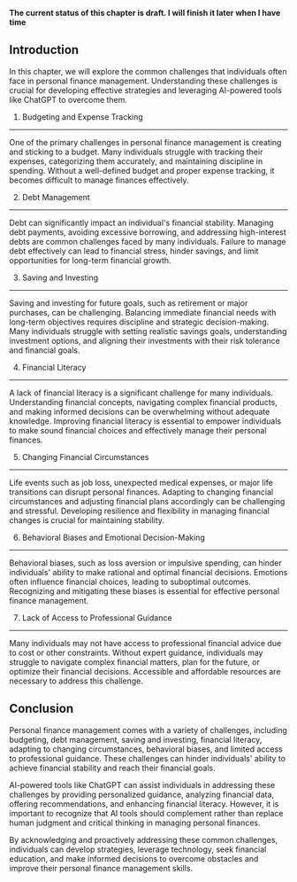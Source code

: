 **The current status of this chapter is draft. I will finish it later when I have time**

Introduction
------------

In this chapter, we will explore the common challenges that individuals often face in personal finance management. Understanding these challenges is crucial for developing effective strategies and leveraging AI-powered tools like ChatGPT to overcome them.

1. Budgeting and Expense Tracking
---------------------------------

One of the primary challenges in personal finance management is creating and sticking to a budget. Many individuals struggle with tracking their expenses, categorizing them accurately, and maintaining discipline in spending. Without a well-defined budget and proper expense tracking, it becomes difficult to manage finances effectively.

2. Debt Management
------------------

Debt can significantly impact an individual's financial stability. Managing debt payments, avoiding excessive borrowing, and addressing high-interest debts are common challenges faced by many individuals. Failure to manage debt effectively can lead to financial stress, hinder savings, and limit opportunities for long-term financial growth.

3. Saving and Investing
-----------------------

Saving and investing for future goals, such as retirement or major purchases, can be challenging. Balancing immediate financial needs with long-term objectives requires discipline and strategic decision-making. Many individuals struggle with setting realistic savings goals, understanding investment options, and aligning their investments with their risk tolerance and financial goals.

4. Financial Literacy
---------------------

A lack of financial literacy is a significant challenge for many individuals. Understanding financial concepts, navigating complex financial products, and making informed decisions can be overwhelming without adequate knowledge. Improving financial literacy is essential to empower individuals to make sound financial choices and effectively manage their personal finances.

5. Changing Financial Circumstances
-----------------------------------

Life events such as job loss, unexpected medical expenses, or major life transitions can disrupt personal finances. Adapting to changing financial circumstances and adjusting financial plans accordingly can be challenging and stressful. Developing resilience and flexibility in managing financial changes is crucial for maintaining stability.

6. Behavioral Biases and Emotional Decision-Making
--------------------------------------------------

Behavioral biases, such as loss aversion or impulsive spending, can hinder individuals' ability to make rational and optimal financial decisions. Emotions often influence financial choices, leading to suboptimal outcomes. Recognizing and mitigating these biases is essential for effective personal finance management.

7. Lack of Access to Professional Guidance
------------------------------------------

Many individuals may not have access to professional financial advice due to cost or other constraints. Without expert guidance, individuals may struggle to navigate complex financial matters, plan for the future, or optimize their financial decisions. Accessible and affordable resources are necessary to address this challenge.

Conclusion
----------

Personal finance management comes with a variety of challenges, including budgeting, debt management, saving and investing, financial literacy, adapting to changing circumstances, behavioral biases, and limited access to professional guidance. These challenges can hinder individuals' ability to achieve financial stability and reach their financial goals.

AI-powered tools like ChatGPT can assist individuals in addressing these challenges by providing personalized guidance, analyzing financial data, offering recommendations, and enhancing financial literacy. However, it is important to recognize that AI tools should complement rather than replace human judgment and critical thinking in managing personal finances.

By acknowledging and proactively addressing these common challenges, individuals can develop strategies, leverage technology, seek financial education, and make informed decisions to overcome obstacles and improve their personal finance management skills.
